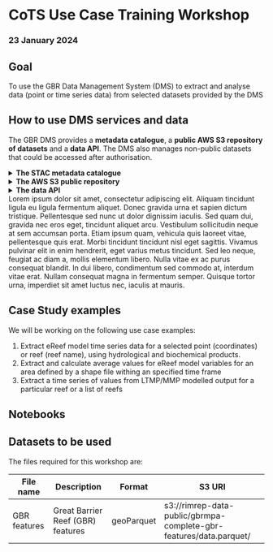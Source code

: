 # CoTS Use Case Training Workshop
### 23 January 2024

## Goal

To use the GBR Data Management System (DMS) to extract and analyse data (point or time series data) from selected datasets provided by the DMS

## How to use DMS services and data

The GBR DMS provides a **metadata catalogue**, a **public AWS S3 repository of datasets** and a **data API**. The DMS also manages non-public datasets that could be accessed after authorisation.

<details>
<summary><b>The STAC metadata catalogue</b></summary>

The metadata catalogue is the discovery portal. The datasets are organised in items inside collections. A collection is a group of similar items (datasets) maintained by the same data provider or refers to a similar type of data. For example, GBRMPA maintains a set of administrative regions (like GBR marine park limit) or natural features (GBR features); all these datasets (items) are under the same collection (GBRMPA Administrative Regions).

At the collection level, you can search for datasets based on names or keywords. The search will return the collections that contain items related to your query. Selecting one collection you can search again by temporal/spatial extent and names.It will return a set of item that fit your query.

</details>

<details>
<summary><b>The AWS S3 public repository</b></summary>
Lorem ipsum dolor sit amet, consectetur adipiscing elit. Aliquam tincidunt ligula eu ligula fermentum aliquet. Donec gravida urna et sapien dictum tristique. Pellentesque sed nunc ut dolor dignissim iaculis. Sed quam dui, gravida nec eros eget, tincidunt aliquet arcu. Vestibulum sollicitudin neque at sem accumsan porta. Etiam ipsum quam, vehicula quis laoreet vitae, pellentesque quis erat. Morbi tincidunt tincidunt nisl eget sagittis. Vivamus pulvinar elit in enim hendrerit, eget varius metus tincidunt. Sed leo neque, feugiat ac diam a, mollis elementum libero. Nulla vitae ex ac purus consequat blandit. In dui libero, condimentum sed commodo at, interdum vitae erat. Nullam consequat magna in fermentum semper. Quisque tortor urna, imperdiet sit amet luctus nec, iaculis at mauris.

</details>

<details>
<summary><b>The data API</b><summary>
Lorem ipsum dolor sit amet, consectetur adipiscing elit. Aliquam tincidunt ligula eu ligula fermentum aliquet. Donec gravida urna et sapien dictum tristique. Pellentesque sed nunc ut dolor dignissim iaculis. Sed quam dui, gravida nec eros eget, tincidunt aliquet arcu. Vestibulum sollicitudin neque at sem accumsan porta. Etiam ipsum quam, vehicula quis laoreet vitae, pellentesque quis erat. Morbi tincidunt tincidunt nisl eget sagittis. Vivamus pulvinar elit in enim hendrerit, eget varius metus tincidunt. Sed leo neque, feugiat ac diam a, mollis elementum libero. Nulla vitae ex ac purus consequat blandit. In dui libero, condimentum sed commodo at, interdum vitae erat. Nullam consequat magna in fermentum semper. Quisque tortor urna, imperdiet sit amet luctus nec, iaculis at mauris.

</details>



## Case Study examples

We will be working on the following use case examples: 

1. Extract eReef model time series data for a selected point (coordinates) or reef (reef name), using hydrological and biochemical products.
2. Extract and calculate average values for eReef model variables for an area defined by a shape file withing an specified time frame
3. Extract a time series of values from LTMP/MMP modelled output for a particular reef or a list of reefs

## Notebooks



## Datasets to be used

The files required for this workshop are: 

| File name | Description | Format | S3 URI                                                       |
| --- | --- | --- |--------------------------------------------------------------|
| GBR features | Great Barrier Reef (GBR) features | geoParquet | s3://rimrep-data-public/gbrmpa-complete-gbr-features/data.parquet/                                                             |


